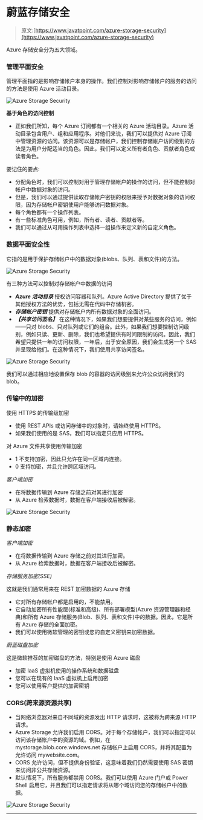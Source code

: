 # 蔚蓝存储安全

> 原文:[https://www.javatpoint.com/azure-storage-security](https://www.javatpoint.com/azure-storage-security)

Azure 存储安全分为五大领域。

### 管理平面安全

管理平面指的是影响存储帐户本身的操作。我们控制对影响存储帐户的服务的访问的方法是使用 Azure 活动目录。

![Azure Storage Security](../Images/e98591f51d5c442cb24325653d0f8342.png)

**基于角色的访问控制**

*   正如我们所知，每个 Azure 订阅都有一个相关的 Azure 活动目录。Azure 活动目录包含用户、组和应用程序。对他们来说，我们可以提供对 Azure 订阅中管理资源的访问。该资源可以是存储帐户，我们控制存储帐户访问级别的方法是为用户分配适当的角色。因此，我们可以定义所有者角色、贡献者角色或读者角色。

要记住的要点:

*   分配角色时，我们可以控制对用于管理存储帐户的操作的访问，但不能控制对帐户中数据对象的访问。
*   但是，我们可以通过提供读取存储帐户密钥的权限来授予对数据对象的访问权限，因为存储帐户密钥使用户能够访问数据对象。
*   每个角色都有一个操作列表。
*   有一些标准角色可用，例如，所有者、读者、贡献者等。
*   我们可以通过从可用操作列表中选择一组操作来定义新的自定义角色。

### 数据平面安全性

它指的是用于保护存储帐户中的数据对象(blobs、队列、表和文件)的方法。

![Azure Storage Security](../Images/5e921ea3b1a9cf3ecc13b8ab31781d3d.png)

有三种方法可以控制对存储帐户中数据的访问

*   ***Azure 活动目录*** 授权访问容器和队列。Azure Active Directory 提供了优于其他授权方法的优势，包括无需在代码中存储机密。
*   ***存储帐户密钥*** 提供对存储帐户内所有数据对象的全面访问。
*   ***【共享访问签名】*** 在这种情况下，如果我们想要提供对某些服务的访问，例如——只对 blobs、只对队列或它们的组合。此外，如果我们想要控制访问级别，例如只读、更新、删除，我们也希望提供有时间限制的访问。因此，我们希望只提供一年的访问权限，一年后，出于安全原因，我们会生成另一个 SAS 并呈现给他们。在这种情况下，我们使用共享访问签名。

![Azure Storage Security](../Images/c196334888bef75873e1f66e3c2096f4.png)

我们可以通过相应地设置保存 blob 的容器的访问级别来允许公众访问我们的 blob。

### 传输中的加密

使用 HTTPS 的传输级加密

*   使用 REST APIs 或访问存储中的对象时，请始终使用 HTTPS。
*   如果我们使用的是 SAS，我们可以指定只应用 HTTPS。

对 Azure 文件共享使用传输加密

*   1 不支持加密，因此只允许在同一区域内连接。
*   0 支持加密，并且允许跨区域访问。

*客户端加密*

*   在将数据传输到 Azure 存储之前对其进行加密
*   从 Azure 检索数据时，数据在客户端接收后被解密。

![Azure Storage Security](../Images/5436788a63e32e2a15a59e0e5a99a0d4.png)

### 静态加密

*客户端加密*

*   在将数据传输到 Azure 存储之前对其进行加密。
*   从 Azure 检索数据时，数据在客户端接收后被解密。

*存储服务加密(SSE)*

这就是我们通常用来在 REST 加密数据的 Azure 存储

*   它对所有存储帐户都是启用的，不能禁用。
*   它自动加密所有性能层(标准和高级)、所有部署模型(Azure 资源管理器和经典)和所有 Azure 存储服务(Blob、队列、表和文件)中的数据。因此，它是所有 Azure 存储的全面加密。
*   我们可以使用微软管理的密钥或您的自定义密钥来加密数据。

*蔚蓝磁盘加密*

这是微软推荐的加密磁盘的方法，特别是使用 Azure 磁盘

*   加密 IaaS 虚拟机使用的操作系统和数据磁盘
*   您可以在现有的 IaaS 虚拟机上启用加密
*   您可以使用客户提供的加密密钥

### CORS(跨来源资源共享)

*   当网络浏览器对来自不同域的资源发出 HTTP 请求时，这被称为跨来源 HTTP 请求。
*   Azure Storage 允许我们启用 CORS。对于每个存储帐户，我们可以指定可以访问该存储帐户中的资源的域。例如，在 mystorage.blob.core.windows.net 存储帐户上启用 CORS，并将其配置为允许访问 mywebsite.com。
*   CORS 允许访问，但不提供身份验证，这意味着我们仍然需要使用 SAS 密钥来访问非公共存储资源。
*   默认情况下，所有服务都禁用 CORS。我们可以使用 Azure 门户或 Power Shell 启用它，并且我们可以指定请求将从哪个域访问您的存储帐户中的数据。

![Azure Storage Security](../Images/ce6aaee8084c21c3ae56dba084714aeb.png)

* * *